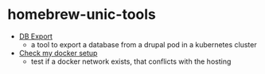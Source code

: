 # homebrew-unic-tools

* [DB Export](https://github.com/silent-murmur/unic-tools-db-export)
  * a tool to export a database from a drupal pod in a kubernetes cluster
* [Check my docker setup](https://github.com/silent-murmur/unic-tools-check-my-docker-setup)
  * test if a docker network exists, that conflicts with the hosting